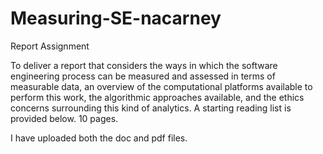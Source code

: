 # Measuring-SE-nacarney
Report Assignment

To deliver a report that considers the ways in which the software engineering process can be measured and assessed in terms of measurable data, 
an overview of the computational platforms available to perform this work, the algorithmic approaches available,
and the ethics concerns surrounding this kind of analytics. A starting reading list is provided below. 10 pages.

I have uploaded both the doc and pdf files. 
